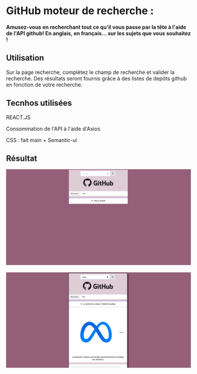 # GitHub moteur de recherche : 

**Amusez-vous en recherchant tout ce qu'il vous passe par la tête à l'aide de l'API github! En anglais, en français... sur les sujets que vous souhaitez !**

## Utilisation


Sur la page recherche, complétez le champ de recherche et valider la recherche.
Des résultats seront fournis grâce à des listes de depôts github en fonction de votre recherche.


## Tecnhos utilisées


 REACT.JS

 Consommation de l'API à l'aide d'Axios

 CSS : fait main + Semantic-ui 

## Résultat

<article> 
<img src='github1.png' alt='resultat'> 
</article>      
  
<br>   


<article> 
<img src='github2.png' alt='resultat-2'> 
</article>
  


